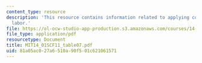 ```yaml
---
content_type: resource
description: 'This resource contains information related to applying consumer theory:
  labor.'
file: https://ol-ocw-studio-app-production.s3.amazonaws.com/courses/14-01sc-principles-of-microeconomics-fall-2011/81a05ac027a6510a90f501c621061571_MIT14_01SCF11_table07.pdf
file_type: application/pdf
resourcetype: Document
title: MIT14_01SCF11_table07.pdf
uid: 81a05ac0-27a6-510a-90f5-01c621061571
---
```

